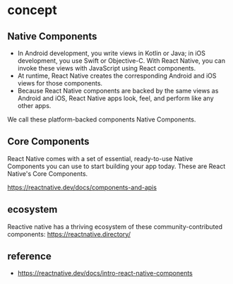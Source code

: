 # concept

## Native Components
- In Android development, you write views in Kotlin or Java; in iOS development, you use Swift or Objective-C. With React Native, you can invoke these views with JavaScript using React components.
- At runtime, React Native creates the corresponding Android and iOS views for those components.
- Because React Native components are backed by the same views as Android and iOS, React Native apps look, feel, and perform like any other apps. 

We call these platform-backed components Native Components.

## Core Components
React Native comes with a set of essential, ready-to-use Native Components you can use to start building your app today. These are React Native's Core Components.

https://reactnative.dev/docs/components-and-apis

## ecosystem
Reactive native has a thriving ecosystem of these community-contributed components:
https://reactnative.directory/


## reference
- https://reactnative.dev/docs/intro-react-native-components